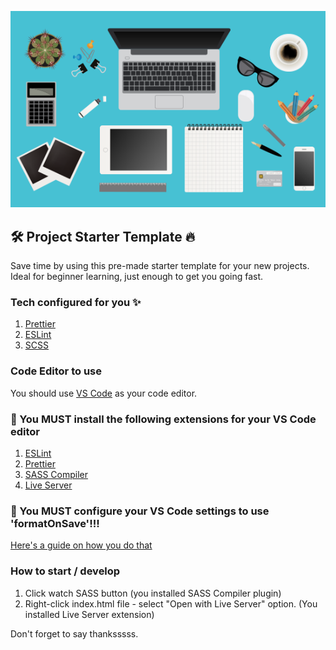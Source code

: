 ![starter kit](./img/img.png)

## :hammer_and_wrench: Project Starter Template :fire:

Save time by using this pre-made starter template for your new projects. Ideal for beginner learning, just enough to get you going fast.

### Tech configured for you :sparkles:

1. [Prettier](https://prettier.io)
2. [ESLint](https://eslint.org)
3. [SCSS](https://sass-lang.com)

### Code Editor to use

You should use [VS Code](https://code.visualstudio.com) as your code editor.

### :cop: You MUST install the following extensions for your VS Code editor

1. [ESLint](https://marketplace.visualstudio.com/items?itemName=dbaeumer.vscode-eslint)
2. [Prettier](https://marketplace.visualstudio.com/items?itemName=esbenp.prettier-vscode)
3. [SASS Compiler](https://marketplace.visualstudio.com/items?itemName=glenn2223.live-sass)
4. [Live Server](https://marketplace.visualstudio.com/items?itemName=ritwickdey.LiveServer)

### :cop: You MUST configure your VS Code settings to use 'formatOnSave'!!!

[Here's a guide on how you do that](https://github.com/prettier/prettier-vscode)

### How to start / develop

1. Click watch SASS button (you installed SASS Compiler plugin)
2. Right-click index.html file - select "Open with Live Server" option. (You installed Live Server extension)

Don't forget to say thanksssss.

